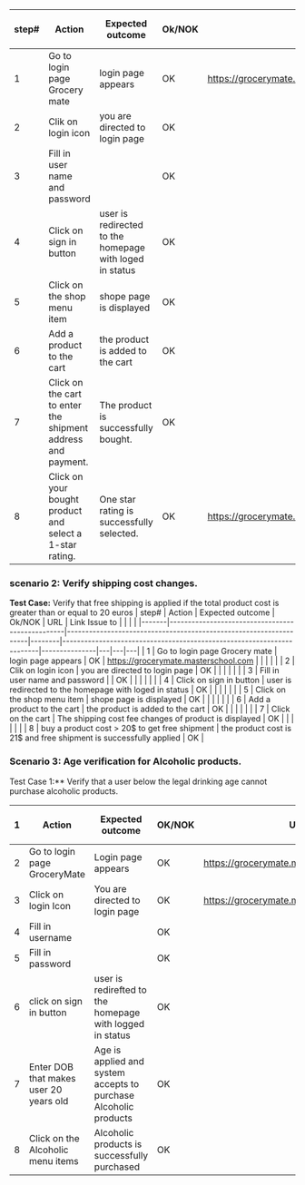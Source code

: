 | step# | Action                                                                  | Expected outcome                                         | Ok/NOK | URL                                                                   | Link Issue to |   |   |   |
|-------|-------------------------------------------------------------------------|----------------------------------------------------------|--------|-----------------------------------------------------------------------|---------------|---|---|---|
| 1     | Go to login page Grocery mate                                           | login page appears                                       | OK     | https://grocerymate.masterschool.com                                  |               |   |   |   |
| 2     | Clik on login icon                                                      | you are directed to login page                           | OK     |                                                                       |               |   |   |   |
| 3     | Fill in user name and password                                          |                                                          | OK     |                                                                       |               |   |   |   |
| 4     | Click on sign in button                                                 | user is redirected to the homepage with loged in status  | OK     |                                                                       |               |   |   |   |
| 5     | Click on the shop menu item                                             | shope page is displayed                                  | OK     |                                                                       |               |   |   |   |
| 6     | Add a product to the cart                                               | the product is added to the cart                         | OK     |                                                                       |               |   |   |   |
| 7     | Click on the cart to enter the shipment address and payment.          | The product is successfully bought.                      | OK     |                                                                       |               |   |   |   |
| 8     | Click on your bought product and select a 1-star rating. | One star rating is successfully selected. | OK     | https://grocerymate.masterschool.com/product/66b3a57b3fd5048eacb47998 |               |   |   |   


### scenario 2: Verify shipping cost changes.
**Test Case:** Verify that free shipping is applied if the total product cost is greater than or equal to 20 euros
  | step# | Action                                          | Expected outcome                                                  | Ok/NOK | URL                                                                   | Link Issue to |   |   |   |
|-------|-------------------------------------------------|-------------------------------------------------------------------|--------|-----------------------------------------------------------------------|---------------|---|---|---|
| 1     | Go to login page Grocery mate                   | login page appears                                                | OK     | https://grocerymate.masterschool.com                                  |               |   |   |   |
| 2     | Clik on login icon                              | you are directed to login page                                    | OK     |                                                                       |               |   |   |   |
| 3     | Fill in user name and password                  |                                                                   | OK     |                                                                       |               |   |   |   |
| 4     | Click on sign in button                         | user is redirected to the homepage with loged in status           | OK     |                                                                       |               |   |   |   |
| 5     | Click on the shop menu item                     | shope page is displayed                                           | OK     |                                                                       |               |   |   |   |
| 6     | Add a product to the cart                       | the product is added to the cart                                  | OK     |                                                                       |               |   |   |   |
| 7     | Click on the cart                               | The shipping cost fee changes of product is displayed             | OK     |                                                                       |               |   |   |   |
| 8     |  buy a product cost > 20$ to get free shipment  | the product cost is 21$ and free shipment is successfully applied | OK     |           


### Scenario 3: Age verification for Alcoholic products.
Test Case 1:** Verify that a user below the legal drinking age cannot purchase alcoholic products.

| 1 | Action                                         | Expected outcome                                                                 | OK/NOK | URL                                       | Link to Issue |
|---|------------------------------------------------|----------------------------------------------------------------------------------|--------|-------------------------------------------|---------------|
| 2 | Go to login page GroceryMate                   | Login page appears                                                               | OK     | https://grocerymate.masterschool.com/     |               |
| 3 | Click on login Icon                            | You are directed to login page                                                   | OK     | https://grocerymate.masterschool.com/auth |               |
| 4 | Fill in username                               |                                                                                  | OK     |                                           |               |
| 5 | Fill in password                               |                                                                                  | OK     |                                           |               |
| 6 | click on sign in button                        | user is redirefted to the homepage with logged in status                         | OK     |                                           |               |
| 7 |Enter DOB that makes user 20 years old                       | Age is applied and system accepts to purchase Alcoholic products                                                          | OK     |                                           |               |
| 8 |Click on the Alcoholic menu items           | Alcoholic products is successfully purchased         | OK     |                                          
